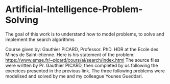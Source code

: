 # Artificial-Intelligence-Problem-Solving
The goal of this work is to understand how to model problems, to solve and implement the search algorithms

Course given by: Gauthier PICARD, Professor. PhD. HDR at the Ecole des Mines de Saint-étienne.
Here is his statement of the problem: https://www.emse.fr/~picard/cours/ai/search/index.html
The source files were written by Pr. Gauthier PICARD, then completed by us following the exercices presented in the previous link.
The three following problems were modelised and solved by me and my colleague Younes Gueddari.


